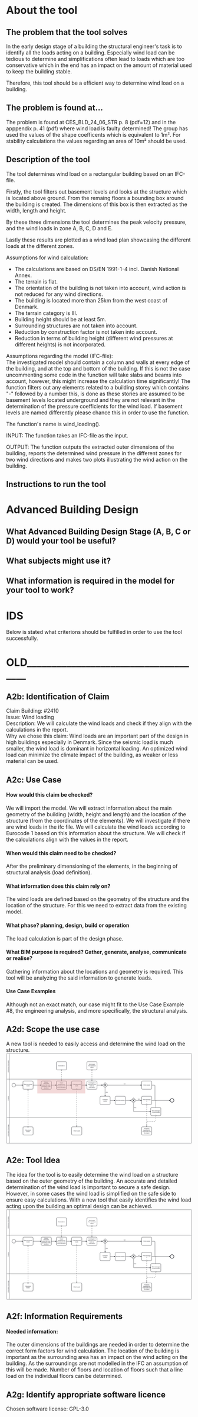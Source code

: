# About the tool
## The problem that the tool solves

In the early design stage of a building the structural engineer's task is to 
identify all the loads acting on a building. Especially wind load can be tedious 
to determine and simplifications often lead to loads which are too conservative
which in the end has an impact on the amount of material used to keep the 
building stable. 

Therefore, this tool should be a efficient way to determine wind load on a
building.


## The problem is found at...
The problem is found at CES_BLD_24_06_STR p. 8 (pdf=12) and in the apppendix
p. 41 (pdf) where wind load is faulty determined! The group has used the values
of the shape coefficents which is equivalent to 1m². For stability calculations
the values regarding an area of 10m² should be used.  

## Description of the tool
The tool determines wind load on a rectangular building based on an IFC-file.

Firstly, the tool filters out basement levels and looks at the structure which is
located above ground. From the remaing floors a bounding box around the building
is created. The dimensions of this box is then extracted as the width, length 
and height.

By these three dimensions the tool determines the peak velocity pressure, and
the wind loads in zone A, B, C, D and E.

Lastly these results are plotted as a wind load plan showcasing the different
loads at the different zones.


Assumptions for wind calculation: <br>
- The calculations are based on DS/EN 1991-1-4 incl. Danish National Annex.
- The terrain is flat.
- The orientation of the building is not taken into account, wind action is not reduced for any wind directions.
- The building is located more than 25km from the west coast of Denmark.
- The terrain category is III.
- Building height should be at least 5m.
- Surrounding structures are not taken into account.
- Reduction by construction factor is not taken into account.
- Reduction in terms of building height (different wind pressures at different heights) is not incorporated.


Assumptions regarding the model (IFC-file): <br>
    The investigated model should contain a column and walls at every edge 
    of the building, and at the top and bottom of the building.
    If this is not the case uncommenting some code in the function
    will take slabs and beams into account, however, this might increase the 
    calculation time significantly!
    The function filters out any elements related to a building storey which
    contains "-" followed by a number this, is done as these stories are 
    assumed to be basement levels located underground and they are not
    relevant in the determination of the pressure coefficients for the wind load.
    If basement levels are named differently please chance this in order to use
    the function.

The function's name is wind_loading().

INPUT: The function takes an IFC-file as the input.

OUTPUT: The function outputs the extracted outer dimensions of the building, 
        reports the determined wind pressure in the different zones for
        two wind directions and makes two plots illustrating the wind action
        on the building.


## Instructions to run the tool





# Advanced Building Design

## What Advanced Building Design Stage (A, B, C or D) would your tool be useful?

## What subjects might use it?

## What information is required in the model for your tool to work?


# IDS
Below is stated what criterions should be fulfilled in order to use the tool
successfully.




# OLD_____________________________________

## A2b: Identification of Claim
Claim Building: #2410 <br> 
Issue: Wind loading <br>
Description: We will calculate the wind loads and check if they align with the calculations in the report. <br>
Why we chose this claim: Wind loads are an important part of the design in high buildings especially in Denmark. Since the seismic load is much smaller, the wind load is dominant in horizontal loading. An optimized wind load can minimize the climate impact of the building, as weaker or less material can be used. 
## A2c: Use Case
#### How would this claim be checked?
We will import the model. We will extract information about the main geometry of the building (width, height and length) and the location of the structure (from the coordinates of the elements). We will investigate if there are wind loads in the ifc file. We will calculate the wind loads according to Eurocode 1 based on this information about the structure. We will check if the calculations align with the values in the report. 
#### When would this claim need to be checked?
After the preliminary dimensioning of the elements, in the beginning of structural analysis (load definition). 
#### What information does this claim rely on? 
The wind loads are defined based on the geometry of the structure and the location of the structure. For this we need to extract data from the existing model. 
#### What phase? planning, design, build or operation 
The load calculation is part of the design phase. 
#### What BIM purpose is required? Gather, generate, analyse, communicate or realise? 
Gathering information about the locations and geometry is required. This tool will be analyzing the said information to generate loads.
#### Use Case Examples 
Although not an exact match, our case might fit to the Use Case Example #8, the engineering analysis, and more specifically, the structural analysis. 
## A2d: Scope the use case
A new tool is needed to easily access and determine the wind load on the structure. <br>
![Picture 2](https://github.com/FrederikJM/BIManalyst_g_28/blob/main/A2/BPMN_tool.svg)
## A2e: Tool Idea  
The idea for the tool is to easily determine the wind load on a structure based on the outer geometry of the building. An accurate and detailed determination of the wind load is important to secure a safe design. However, in some cases the wind load is simplified on the safe side to ensure easy calculations. With a new tool that easily identifies the wind load acting upon the building an optimal design can be achieved. <br>
![Picture1](https://github.com/FrederikJM/BIManalyst_g_28/blob/main/A2/BPMN.svg)<br>
## A2f: Information Requirements 
#### Needed information: 
The outer dimensions of the buildings are needed in order to determine the correct form factors for wind calculation.
The location of the building is important as the surrounding area has an impact on the wind acting on the building.
As the surroundings are not modelled in the IFC an assumption of this will be made. Number of floors and location of floors such that a line load on the individual floors can be determined. 
## A2g: Identify appropriate software licence 
Chosen software license: GPL-3.0<br> 


 
